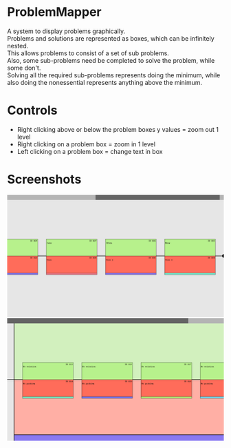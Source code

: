 ProblemMapper
=============

A system to display problems graphically.  
Problems and solutions are represented as boxes, which can be infinitely nested.  
This allows problems to consist of a set of sub problems.  
Also, some sub-problems need be completed to solve the problem, while some don't.  
Solving all the required sub-problems represents doing the minimum, while also doing the nonessential represents anything above the minimum.

Controls
========

* Right clicking above or below the problem boxes y values = zoom out 1 level
* Right clicking on a problem box = zoom in 1 level
* Left clicking on a problem box = change text in box

Screenshots
===========

!["Screenshot 1"](/Screenshots/Screenshot1.png "Screenshot 1")
!["Screenshot 2"](/Screenshots/Screenshot2.png "Screenshot 2")
